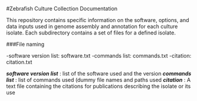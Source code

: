 #Zebrafish Culture Collection Documentation


This repository contains specific information on the software, options, and data inputs used in genome assembly and annotation for each culture isolate. Each subdirectory contains a set of files for a defined isolate. 

###File naming

-software version list: software.txt
-commands list: commands.txt
-citation: citation.txt

 ***software version list*** : list of the software used and the version
 ***commands list*** : list of commands used (dummy file names and paths used
 ***citation*** : A text file containing the citations for publications describing the isolate or its use

